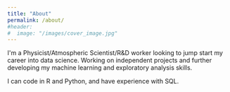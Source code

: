 ```yaml
---
title: "About"
permalink: /about/
#header:
#  image: "/images/cover_image.jpg"
---
```


I'm a Physicist/Atmospheric Scientist/R&D worker looking to jump start my career into data science. Working on independent projects and further developing my machine learning and exploratory analysis skills.

I can code in R and Python, and have experience with SQL.
